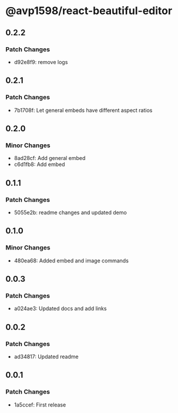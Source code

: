 # @avp1598/react-beautiful-editor

## 0.2.2

### Patch Changes

- d92e8f9: remove logs

## 0.2.1

### Patch Changes

- 7b1708f: Let general embeds have different aspect ratios

## 0.2.0

### Minor Changes

- 8ad28cf: Add general embed
- c6d1fb8: Add embed

## 0.1.1

### Patch Changes

- 5055e2b: readme changes and updated demo

## 0.1.0

### Minor Changes

- 480ea68: Added embed and image commands

## 0.0.3

### Patch Changes

- a024ae3: Updated docs and add links

## 0.0.2

### Patch Changes

- ad34817: Updated readme

## 0.0.1

### Patch Changes

- 1a5ccef: First release
